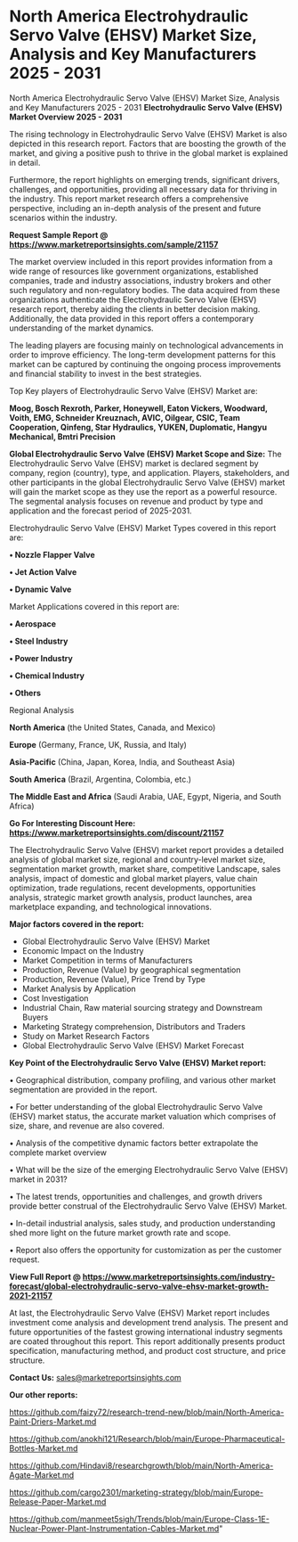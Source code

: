 # North America Electrohydraulic Servo Valve (EHSV) Market Size, Analysis and Key Manufacturers 2025 - 2031
North America Electrohydraulic Servo Valve (EHSV) Market Size, Analysis and Key Manufacturers 2025 - 2031
<Strong> Electrohydraulic Servo Valve (EHSV) Market Overview 2025 - 2031</strong>

The rising technology in Electrohydraulic Servo Valve (EHSV) Market is also depicted in this research report. Factors that are boosting the growth of the market, and giving a positive push to thrive in the global market is explained in detail.

Furthermore, the report highlights on emerging trends, significant drivers, challenges, and opportunities, providing all necessary data for thriving in the industry. This report market research offers a comprehensive perspective, including an in-depth analysis of the present and future scenarios within the industry.

<strong>Request Sample Report @ <a href=https://www.marketreportsinsights.com/sample/21157>https://www.marketreportsinsights.com/sample/21157</a></strong>

The market overview included in this report provides information from a wide range of resources like government organizations, established companies, trade and industry associations, industry brokers and other such regulatory and non-regulatory bodies. The data acquired from these organizations authenticate the Electrohydraulic Servo Valve (EHSV) research report, thereby aiding the clients in better decision making. Additionally, the data provided in this report offers a contemporary understanding of the market dynamics.

The leading players are focusing mainly on technological advancements in order to improve efficiency. The long-term development patterns for this market can be captured by continuing the ongoing process improvements and financial stability to invest in the best strategies.

Top Key players of Electrohydraulic Servo Valve (EHSV) Market are:

<strong>Moog, Bosch Rexroth, Parker, Honeywell, Eaton Vickers, Woodward, Voith, EMG, Schneider Kreuznach, AVIC, Oilgear, CSIC, Team Cooperation, Qinfeng, Star Hydraulics, YUKEN, Duplomatic, Hangyu Mechanical, Bmtri Precision</strong>

<strong><b>Global Electrohydraulic Servo Valve (EHSV) Market Scope and Size:</b></strong>
The Electrohydraulic Servo Valve (EHSV) market is declared segment by company, region (country), type, and application. Players, stakeholders, and other participants in the global Electrohydraulic Servo Valve (EHSV) market will gain the market scope as they use the report as a powerful resource. The segmental analysis focuses on revenue and product by type and application and the forecast period of 2025-2031.

Electrohydraulic Servo Valve (EHSV) Market Types covered in this report are:

<strong>• Nozzle Flapper Valve

• Jet Action Valve

• Dynamic Valve</strong>

Market Applications covered in this report are:

<strong>• Aerospace

• Steel Industry

• Power Industry

• Chemical Industry

• Others</strong> 

Regional Analysis

<strong>North America</strong> (the United States, Canada, and Mexico)

<strong>Europe</strong> (Germany, France, UK, Russia, and Italy)

<strong>Asia-Pacific</strong> (China, Japan, Korea, India, and Southeast Asia)

<strong>South America</strong> (Brazil, Argentina, Colombia, etc.)

<strong>The Middle East and Africa</strong> (Saudi Arabia, UAE, Egypt, Nigeria, and South Africa)

<strong>Go For Interesting Discount Here: <a href=https://www.marketreportsinsights.com/discount/21157>https://www.marketreportsinsights.com/discount/21157</a></strong>

The Electrohydraulic Servo Valve (EHSV) market report provides a detailed analysis of global market size, regional and country-level market size, segmentation market growth, market share, competitive Landscape, sales analysis, impact of domestic and global market players, value chain optimization, trade regulations, recent developments, opportunities analysis, strategic market growth analysis, product launches, area marketplace expanding, and technological innovations.

<strong><b>Major factors covered in the report:</b></strong>
<ul>
  <li>Global Electrohydraulic Servo Valve (EHSV) Market </li>
  <li>Economic Impact on the Industry</li>
  <li>Market Competition in terms of Manufacturers</li>
  <li>Production, Revenue (Value) by geographical segmentation</li>
  <li>Production, Revenue (Value), Price Trend by Type</li>
  <li>Market Analysis by Application</li>
  <li>Cost Investigation</li>
  <li>Industrial Chain, Raw material sourcing strategy and Downstream Buyers</li>
  <li>Marketing Strategy comprehension, Distributors and Traders</li>
  <li>Study on Market Research Factors</li>
  <li>Global Electrohydraulic Servo Valve (EHSV) Market Forecast</li>
</ul>

<strong><b>Key Point of the Electrohydraulic Servo Valve (EHSV) Market report:</b></strong>

• Geographical distribution, company profiling, and various other market segmentation are provided in the report.

• For better understanding of the global Electrohydraulic Servo Valve (EHSV) market status, the accurate market valuation which comprises of size, share, and revenue are also covered.

• Analysis of the competitive dynamic factors better extrapolate the complete market overview

• What will be the size of the emerging Electrohydraulic Servo Valve (EHSV) market in 2031?

• The latest trends, opportunities and challenges, and growth drivers provide better construal of the Electrohydraulic Servo Valve (EHSV) Market.

• In-detail industrial analysis, sales study, and production understanding shed more light on the future market growth rate and scope.

• Report also offers the opportunity for customization as per the customer request.

<strong><b>View Full Report @ <a href=https://www.marketreportsinsights.com/industry-forecast/global-electrohydraulic-servo-valve-ehsv-market-growth-2021-21157>https://www.marketreportsinsights.com/industry-forecast/global-electrohydraulic-servo-valve-ehsv-market-growth-2021-21157</a></b></strong>


At last, the Electrohydraulic Servo Valve (EHSV) Market report includes investment come analysis and development trend analysis. The present and future opportunities of the fastest growing international industry segments are coated throughout this report. This report additionally presents product specification, manufacturing method, and product cost structure, and price structure.

<strong>Contact Us:</strong>
sales@marketreportsinsights.com

<strong>Our other reports:</strong>

<a href=https://github.com/faizy72/research-trend-new/blob/main/North-America-Paint-Driers-Market.md>https://github.com/faizy72/research-trend-new/blob/main/North-America-Paint-Driers-Market.md</a>

<a href=https://github.com/anokhi121/Research/blob/main/Europe-Pharmaceutical-Bottles-Market.md>https://github.com/anokhi121/Research/blob/main/Europe-Pharmaceutical-Bottles-Market.md</a>

<a href=https://github.com/Hindavi8/researchgrowth/blob/main/North-America-Agate-Market.md>https://github.com/Hindavi8/researchgrowth/blob/main/North-America-Agate-Market.md</a>

<a href=https://github.com/cargo2301/marketing-strategy/blob/main/Europe-Release-Paper-Market.md>https://github.com/cargo2301/marketing-strategy/blob/main/Europe-Release-Paper-Market.md</a>

<a href=https://github.com/manmeet5sigh/Trends/blob/main/Europe-Class-1E-Nuclear-Power-Plant-Instrumentation-Cables-Market.md>https://github.com/manmeet5sigh/Trends/blob/main/Europe-Class-1E-Nuclear-Power-Plant-Instrumentation-Cables-Market.md</a>"
